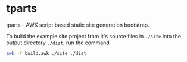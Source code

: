 # tparts

tparts - AWK script based static site generation bootstrap.

To build the example site project from it's source files in `./site` into the output directory `./dist`, run the command
```bash
awk -f build.awk ./site ./dist
```
